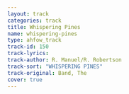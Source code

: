 ```yaml
---
layout: track
categories: track
title: Whispering Pines
name: whispering-pines
type: ahfow_track
track-id: 150
track-lyrics: 
track-author: R. Manuel/R. Robertson
track-sort: "WHISPERING PINES"
track-original: Band, The
cover: true
---
```

